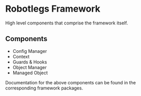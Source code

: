 # Robotlegs Framework

High level components that comprise the framework itself.

## Components

+ Config Manager
+ Context
+ Guards & Hooks
+ Object Manager
+ Managed Object

Documentation for the above components can be found in the corresponding framework packages.